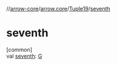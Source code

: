//[arrow-core](../../../index.md)/[arrow.core](../index.md)/[Tuple19](index.md)/[seventh](seventh.md)

# seventh

[common]\
val [seventh](seventh.md): [G](index.md)
